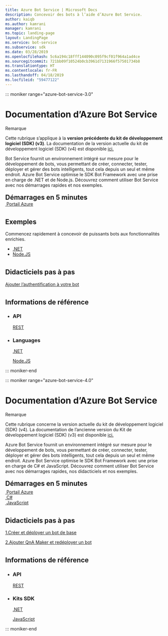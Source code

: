```yaml
---
title: Azure Bot Service | Microsoft Docs
description: Concevoir des bots à l’aide d’Azure Bot Service.
author: kaiqb
ms.author: kamrani
manager: kamrani
ms.topic: landing-page
layout: LandingPage
ms.service: bot-service
ms.subservice: sdk
ms.date: 03/28/2019
ms.openlocfilehash: 5c6a194c18fff144090c095f9cf01f964a1ad4ce
ms.sourcegitcommit: 721bb09f10524b0cb3961d7131966f57501734b8
ms.translationtype: HT
ms.contentlocale: fr-FR
ms.lasthandoff: 04/18/2019
ms.locfileid: "59477122"
---
```

::: moniker range="azure-bot-service-3.0"

<div class="content">
    <h1>Documentation d’Azure Bot Service</h1>
    <div class="alert is-info">
        <p class="alert-title"><span class="docon docon-status-error-outline"></span> Remarque</p>
        <p>Cette rubrique s’applique à la <strong>version précédente du kit de développement logiciel (SDK) (v3)</strong>. La documentation de la version actuelle du kit de développement logiciel (SDK) (v4) est disponible <a href="https://docs.microsoft.com/en-us/azure/bot-service/?view=azure-bot-service-4.0" data-linktype="external">ici.</a></p>
    </div>
    <div class="intro" style="min-width: 200px">
        <p>Bot Service fournit un environnement intégré sur mesure pour le développement de bots, vous permettant de créer, connecter, tester, déployer et gérer des bots intelligents, tout cela depuis un seul et même endroit. Azure Bot Service optimise le SDK Bot Framework avec une prise en charge de .NET et de Node.js. Découvrez comment utiliser Bot Service avec nos démarrages rapides et nos exemples.</p>
    </div>
<h2 style="margin-top: 18px; margin-bottom: 0px;">Démarrages en 5 minutes</h2>
<div class="ico48Case">
    <div class="ico48Link">
        <a href="/bot-framework/bot-service-quickstart">
            <img src="media/index/azure_portal.png" alt="">
            <span>Portail Azure</span>
        </a>
    </div>
</div>
 
<h2 style="margin-top: 36px">Exemples</h2>
<p>Commencez rapidement à concevoir de puissants bots aux fonctionnalités enrichies.</p>
<ul>
    <li><a href="https://github.com/Microsoft/BotBuilder-Samples/tree/v3-sdk-samples/CSharp">.NET</a></li>
    <li><a href="https://github.com/Microsoft/BotBuilder-Samples/tree/v3-sdk-samples/Node">Node.JS</a></li>
</ul>
<h2 style="margin-top: 36px">Didacticiels pas à pas</h2>
<p> <a href="/bot-framework/bot-builder-tutorial-authentication">Ajouter l’authentification à votre bot</a> </p>
<h2 style="margin-top: 36px">Informations de référence</h2>
<ul class="panelContent cardsD">
    <li>
        <div class="cardSize">
            <div class="cardPadding">
                <div class="card">
                    <div class="cardText">
                        <h3>API</h3>
                        <p><a href="https://aka.ms/botconnector-rest-api">REST</a></p>
                    </div>
                </div>
            </div>
        </div>
    </li>
    <li>
        <div class="cardSize">
            <div class="cardPadding">
                <div class="card">
                    <div class="cardText">
                        <h3>Languages</h3>
                        <p><a href="https://aka.ms/botframework-v3-cs-sdk">.NET</a></p>
                        <p><a href="https://docs.botframework.com/en-us/node/builder/chat-reference/modules/_botbuilder_d_.html">Node.JS</a></p>
                    </div>
                </div>
            </div>
        </div>
    </li>
</ul>
</div>


::: moniker-end

::: moniker range="azure-bot-service-4.0"

<div class="content">
    <h1>Documentation d’Azure Bot Service</h1>
    <div class="alert is-info">
        <p class="alert-title"><span class="docon docon-status-error-outline"></span> Remarque</p>
        <p>Cette rubrique concerne la version actuelle du kit de développement logiciel (SDK) (v4). La documentation de l’ancienne version du Kit de développement logiciel (SDK) (v3) est disponible <a href="https://docs.microsoft.com/en-us/azure/bot-service/?view=azure-bot-service-3.0" data-linktype="external">ici.</a></p>
    </div>
    <div class="intro" style="min-width: 200px">
        <p>Azure Bot Service fournit un environnement intégré sur mesure pour le développement de bots, vous permettant de créer, connecter, tester, déployer et gérer des bots intelligents, tout cela depuis un seul et même endroit. Azure Bot Service optimise le SDK Bot Framework avec une prise en charge de C# et JavaScript. Découvrez comment utiliser Bot Service avec nos démarrages rapides, nos didacticiels et nos exemples.
</p>
</div>

<h2 style="margin-top: 18px; margin-bottom: 0px;">Démarrages en 5 minutes</h2>
<p style="margin-top: 6px; margin-bottom: 6px;"></p>
<div class="ico48Case">
    <div class="ico48Link">
        <a href="/bot-framework/bot-service-quickstart">
            <img src="media/index/azure_portal.png" alt="">
            <span>Portail Azure</span>
        </a>
    </div>
    <div class="ico48Link">
        <a href="/bot-framework/dotnet/bot-builder-dotnet-sdk-quickstart">
            <img src="v4sdk/media/logo_csharp.svg" alt="">
            <span>C&#35;</span>
        </a>
    </div>
    <div class="ico48Link">
        <a href="/bot-framework/javascript/bot-builder-javascript-quickstart">
            <img src="v4sdk/media/logo_js.svg" alt="">
            <span>JavaScript</span>
        </a>
    </div>
</div>

<h2 style="margin-top: 36px">Didacticiels pas à pas</h2>
<p><a href="/bot-framework/bot-builder-tutorial-basic-deploy">1.Créer et déployer un bot de base</a></p>
<p><a href="/bot-framework/bot-builder-tutorial-add-qna">2.Ajouter QnA Maker et redéployer un bot</a></p>
<h2 style="margin-top: 36px">Informations de référence</h2>
<ul class="panelContent cardsD">
    <li>
        <div class="cardSize">
            <div class="cardPadding">
                <div class="card">
                    <div class="cardText">
                        <h3>API</h3>
                        <p><a href="https://aka.ms/botconnector-rest-api">REST</a></p>
                    </div>
                </div>
            </div>
        </div>
    </li>
    <li>
        <div class="cardSize">
            <div class="cardPadding">
                <div class="card">
                    <div class="cardText">
                        <h3>Kits SDK</h3>
                        <p><a href="https://aka.ms/botframework-v4-cs-sdk">.NET</a></p>
                        <p><a href="https://github.com/Microsoft/botbuilder-js">JavaScript</a></p>
                    </div>
                </div>
            </div>
        </div>
    </li>
</ul>
</div>

::: moniker-end
